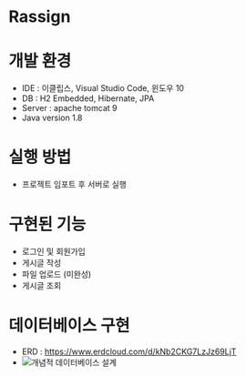 # Rassign

# 개발 환경
- IDE : 이클립스, Visual Studio Code, 윈도우 10
- DB : H2 Embedded, Hibernate, JPA
- Server : apache tomcat 9
- Java version 1.8

# 실행 방법
- 프로젝트 임포트 후 서버로 실행

# 구현된 기능
- 로그인 및 회원가입
- 게시글 작성
- 파일 업로드 (미완성)
- 게시글 조회

# 데이터베이스 구현
- ERD : https://www.erdcloud.com/d/kNb2CKG7LzJz69LjT
- ![개념적 데이터베이스 설계](https://user-images.githubusercontent.com/33660224/111911261-2aac3600-8aa8-11eb-8ba3-1933d64678b9.png)
